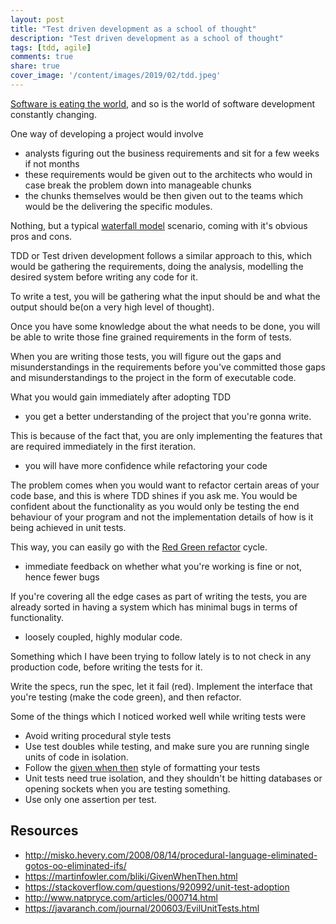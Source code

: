 ```yaml
---
layout: post
title: "Test driven development as a school of thought"
description: "Test driven development as a school of thought"
tags: [tdd, agile]
comments: true
share: true
cover_image: '/content/images/2019/02/tdd.jpeg'
---
```


[Software is eating the world](https://www.wsj.com/articles/SB10001424053111903480904576512250915629460), and so is the world of software development constantly changing. 

One way of developing a project would involve
- analysts figuring out the business requirements and sit for a few weeks if not months
- these requirements would be given out to the architects who would in case break the problem down into manageable chunks
- the chunks themselves would be then given out to the teams which would be the delivering the specific modules.

Nothing, but a typical [waterfall model](https://en.wikipedia.org/wiki/Waterfall_model) scenario, coming with it's obvious pros and cons. 

TDD or Test driven development follows a similar approach to this, which would be gathering the requirements, doing the analysis, modelling the desired system before writing any code for it.

To write a test, you will be gathering what the input should be and what the output should be(on a very high level of thought). 

Once you have some knowledge about the what needs to be done, you will be able to write those fine grained requirements in the form of tests. 

When you are writing those tests, you will figure out the gaps and misunderstandings in the requirements before you've committed those gaps and misunderstandings to the project in the form of executable code. 

What you would gain immediately after adopting TDD
- you get a better understanding of the project that you're gonna write.

This is because of the fact that, you are only implementing the features that are required immediately in the first iteration.

- you will have more confidence while refactoring your code

The problem comes when you would want to refactor certain areas of your code base, and this is where TDD shines if you ask me. You would be confident about the functionality as you would only be testing the end behaviour of your program and not the implementation details of how is it being achieved in unit tests.

This way, you can easily go with the [Red Green refactor](https://blog.cleancoder.com/uncle-bob/2014/12/17/TheCyclesOfTDD.html) cycle. 

- immediate feedback on whether what you're working is fine or not, hence fewer bugs

If you're covering all the edge cases as part of writing the tests, you are already sorted in having a system which has minimal bugs in terms of functionality. 

- loosely coupled, highly modular code. 

Something which I have been trying to follow lately is to not check in any production code, before writing the tests for it. 

Write the specs, run the spec, let it fail (red). Implement the interface that you're testing (make the code green), and then refactor. 

Some of the things which I noticed worked well while writing tests were

- Avoid writing procedural style tests
- Use test doubles while testing, and make sure you are running single units of code in isolation.
- Follow the [given when then](https://martinfowler.com/bliki/GivenWhenThen.html) style of formatting your tests
- Unit tests need true isolation, and they shouldn't be hitting databases or opening sockets when you are testing something. 
- Use only one assertion per test. 


## Resources 

- http://misko.hevery.com/2008/08/14/procedural-language-eliminated-gotos-oo-eliminated-ifs/
- https://martinfowler.com/bliki/GivenWhenThen.html
- https://stackoverflow.com/questions/920992/unit-test-adoption
- http://www.natpryce.com/articles/000714.html
- https://javaranch.com/journal/200603/EvilUnitTests.html